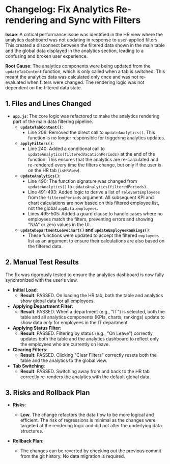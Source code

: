 # Changelog: Fix Analytics Re-rendering and Sync with Filters

**Issue**: A critical performance issue was identified in the HR view where the analytics dashboard was not updating in response to user-applied filters. This created a disconnect between the filtered data shown in the main table and the global data displayed in the analytics section, leading to a confusing and broken user experience.

**Root Cause**: The analytics components were being updated from the `updateTabContent` function, which is only called when a tab is switched. This meant the analytics data was calculated only once and was not re-evaluated when filters were changed. The rendering logic was not dependent on the filtered data state.

## 1. Files and Lines Changed

- **`app.js`**: The core logic was refactored to make the analytics rendering part of the main data filtering pipeline.
  - **`updateTabContent()`**:
    - Line 206: Removed the direct call to `updateAnalytics()`. This function is no longer responsible for triggering analytics updates.
  - **`applyFilters()`**:
    - Line 240: Added a conditional call to `updateAnalytics(filteredVacationPeriods)` at the end of the function. This ensures that the analytics are re-calculated and re-rendered every time the filters change, but only if the user is on the HR tab (`isHRView`).
  - **`updateAnalytics()`**:
    - Line 490: The function signature was changed from `updateAnalytics()` to `updateAnalytics(filteredPeriods)`.
    - Line 491-493: Added logic to derive a list of `relevantEmployees` from the `filteredPeriods` argument. All subsequent KPI and chart calculations are now based on this filtered employee list, not the global `appData.employees`.
    - Lines 495-505: Added a guard clause to handle cases where no employees match the filters, preventing errors and showing "N/A" or zero values in the UI.
  - **`updateDepartmentLeaveChart()` and `updateEmployeeRankings()`**:
    - These functions were updated to accept the filtered `employees` list as an argument to ensure their calculations are also based on the filtered data.

## 2. Manual Test Results

The fix was rigorously tested to ensure the analytics dashboard is now fully synchronized with the user's view.

- **Initial Load**:
  - **Result**: PASSED. On loading the HR tab, both the table and analytics show global data for all employees.
- **Applying Department Filter**:
  - **Result**: PASSED. When a department (e.g., "IT") is selected, both the table and all analytics components (KPIs, charts, rankings) update to show data *only* for employees in the IT department.
- **Applying Status Filter**:
  - **Result**: PASSED. Filtering by status (e.g., "On Leave") correctly updates both the table and the analytics dashboard to reflect only the employees who are currently on leave.
- **Clearing Filters**:
  - **Result**: PASSED. Clicking "Clear Filters" correctly resets both the table and the analytics to the global view.
- **Tab Switching**:
  - **Result**: PASSED. Switching away from and back to the HR tab correctly re-renders the analytics with the default global data.

## 3. Risks and Rollback Plan

- **Risks**:
  - **Low**. The change refactors the data flow to be more logical and efficient. The risk of regressions is minimal as the changes were targeted at the rendering logic and did not alter the underlying data structures.

- **Rollback Plan**:
  - The changes can be reverted by checking out the previous commit from the git history. No data migration is required.

